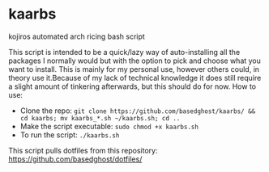 # kaarbs
kojiros automated arch ricing bash script

This script is intended to be a quick/lazy way of auto-installing all the packages I normally would but with the option to pick and choose what you want to install. This is mainly for my personal use, however others could, in theory use it.Because of my lack of technical knowledge it does still require a slight amount of tinkering afterwards, but this should do for now.
How to use:
- Clone the repo: `git clone https://github.com/basedghost/kaarbs/ && cd kaarbs; mv kaarbs_*.sh ~/kaarbs.sh; cd ..`
- Make the script executable: `sudo chmod +x kaarbs.sh`
- To run the script: `./kaarbs.sh`

This script pulls dotfiles from this repository:
https://github.com/basedghost/dotfiles/
